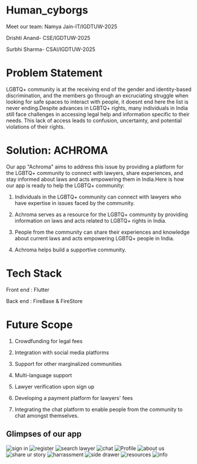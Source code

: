 # Human_cyborgs
Meet our team:
Namya Jain-IT/IGDTUW-2025

Drishti Anand- CSE/IGDTUW-2025

Surbhi Sharma- CSAI/IGDTUW-2025


# Problem Statement

LGBTQ+ community is at the receiving end of the gender and identity-based discrimination, and the members go through an excruciating struggle when looking for safe spaces to interact with people, it doesnt end here the list is never ending.Despite advances in LGBTQ+ rights, many individuals in India still face challenges in accessing legal help and information specific to their needs. This lack of access leads to confusion, uncertainty, and potential violations of their rights. 

# Solution: ACHROMA

Our app "Achroma" aims to address this issue by providing a platform for the LGBTQ+ community to connect with lawyers, share experiences, and stay informed about laws and acts empowering them in India.Here is how our app is ready to help the LGBTQ+ community:

1. Individuals in the LGBTQ+ community can connect with lawyers who have expertise in issues faced by the community.

2. Achroma serves as a resource for the LGBTQ+ community by providing information on laws and acts related to LGBTQ+ rights in India. 

3. People from the community can share their experiences and knowledge about current laws and acts empowering LGBTQ+ people in India. 

4. Achroma helps build a supportive community.

# Tech Stack 

Front end : Flutter

Back end : FireBase & FireStore

# Future Scope
1. Crowdfunding for legal fees

2. Integration with social media platforms

3. Support for other marginalized communities

4. Multi-language support

5. Lawyer verification upon sign up

6. Developing a payment platform for lawyers' fees

7. Integrating the chat platform to enable people from the community to chat amongst themselves.

## Glimpses of our app

![sign in](https://user-images.githubusercontent.com/91187555/218303937-e4ecf63b-e5f7-48c3-a7a0-14a4dfb0f970.png)
![register](https://user-images.githubusercontent.com/91187555/218303940-d3045bb7-905f-4e71-8ffc-fb95455748a2.png)
![search lawyer](https://user-images.githubusercontent.com/91187555/218303945-7be88f81-2286-417a-8028-d063e60b6d69.png)
![chat](https://user-images.githubusercontent.com/91187555/218303949-58bbdd3b-2857-45ca-a933-58ed427a59f5.png)
![Profile](https://user-images.githubusercontent.com/91187555/218303953-53f2e137-f605-4c53-bc3b-fa9572e3007e.png)
![about us](https://user-images.githubusercontent.com/91187555/218303955-418bef6f-d811-4813-8363-cfa90d238370.png)
![share ur story](https://user-images.githubusercontent.com/91187555/218304157-2a262d4f-d6a0-4885-a5ff-75010b80aa20.png)
![harrassment](https://user-images.githubusercontent.com/91187555/218304166-988b9822-54d8-4f78-a889-b383cb3b6f59.png)
![side drawer](https://user-images.githubusercontent.com/91187555/218304172-005ba64d-bbcb-436b-8099-9b413eb8a357.png)
![resources](https://user-images.githubusercontent.com/91187555/218304446-8338664b-3504-48bf-977d-b88429a1651e.png)
![info](https://user-images.githubusercontent.com/91187555/218304472-feb087e3-6728-4167-9384-ecc6854ac81c.png)


